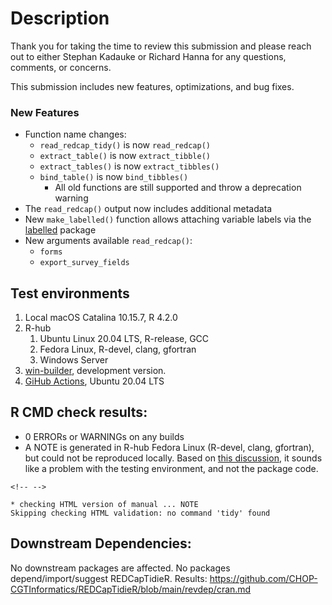 # Description

Thank you for taking the time to review this submission and please reach out to either Stephan Kadauke or Richard Hanna for any questions, comments, or concerns.

This submission includes new features, optimizations, and bug fixes.

### New Features

-   Function name changes:
    -   `read_redcap_tidy()` is now `read_redcap()`
    -   `extract_table()` is now `extract_tibble()`
    -   `extract_tables()` is now `extract_tibbles()`
    -   `bind_table()` is now `bind_tibbles()`
        -   All old functions are still supported and throw a deprecation warning
-   The `read_redcap()` output now includes additional metadata
-   New `make_labelled()` function allows attaching variable labels via the [labelled](https://larmarange.github.io/labelled/) package
-   New arguments available `read_redcap()`:
    -   `forms`
    -   `export_survey_fields`

## Test environments

1.  Local macOS Catalina 10.15.7, R 4.2.0
2.  R-hub
    1.  Ubuntu Linux 20.04 LTS, R-release, GCC
    2.  Fedora Linux, R-devel, clang, gfortran
    3.  Windows Server
3.  [win-builder](https://win-builder.r-project.org/h66QMt5KzueV), development version.
4.  [GiHub Actions](https://github.com/CHOP-CGTInformatics/REDCapTidieR/actions), Ubuntu 20.04 LTS

## R CMD check results:

-   0 ERRORs or WARNINGs on any builds
-   A NOTE is generated in R-hub Fedora Linux (R-devel, clang, gfortran), but could not be reproduced locally. Based on [this discussion](https://groups.google.com/g/r-sig-mac/c/7u_ivEj4zhM?pli=1), it sounds like a problem with the testing environment, and not the package code.

```{=html}
<!-- -->
```
    * checking HTML version of manual ... NOTE
    Skipping checking HTML validation: no command 'tidy' found

## Downstream Dependencies:

No downstream packages are affected. No packages depend/import/suggest REDCapTidieR. Results: <https://github.com/CHOP-CGTInformatics/REDCapTidieR/blob/main/revdep/cran.md>

